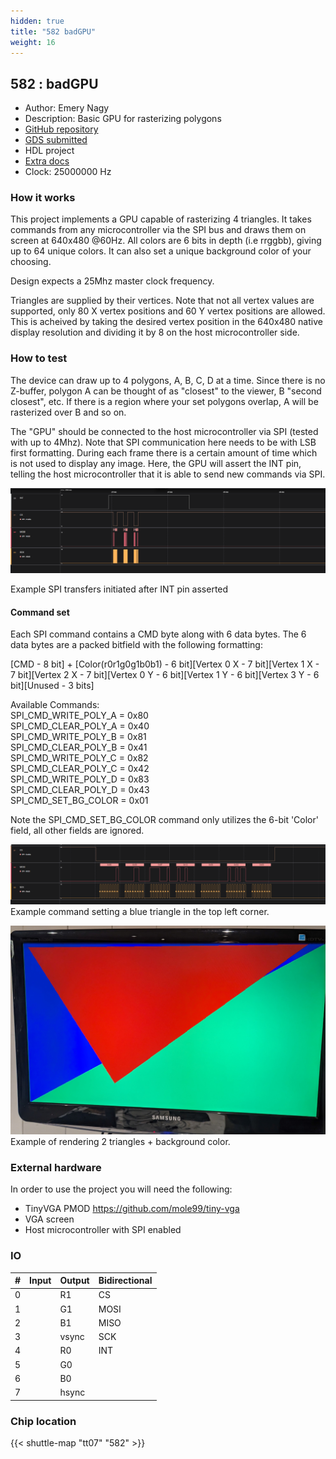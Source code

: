 ```yaml
---
hidden: true
title: "582 badGPU"
weight: 16
---
```


## 582 : badGPU

* Author: Emery Nagy
* Description: Basic GPU for rasterizing polygons
* [GitHub repository](https://github.com/emern/badGPU)
* [GDS submitted](https://github.com/emern/badGPU/actions/runs/9328429315)
* HDL project
* [Extra docs]()
* Clock: 25000000 Hz

<!---

This file is used to generate your project datasheet. Please fill in the information below and delete any unused
sections.

You can also include images in this folder and reference them in the markdown. Each image must be less than
512 kb in size, and the combined size of all images must be less than 1 MB.
-->


### How it works

This project implements a GPU capable of rasterizing 4 triangles. It takes commands from any microcontroller via the SPI bus and draws them on screen at
640x480 @60Hz. All colors are 6 bits in depth (i.e rrggbb), giving up to 64 unique colors. It can also set a unique background color of your choosing.

Design expects a 25Mhz master clock frequency.

Triangles are supplied by their vertices. Note that not all vertex values are supported, only 80 X vertex positions and 60 Y vertex positions are allowed. This is acheived by taking the desired vertex position in the 640x480 native display resolution and dividing it by 8 on the host microcontroller side.

### How to test

The device can draw up to 4 polygons, A, B, C, D at a time. Since there is no Z-buffer, polygon A can be thought of as "closest" to the viewer, B "second closest", etc. If there is a region where your set polygons overlap, A will be rasterized over B and so on.

The "GPU" should be connected to the host microcontroller via SPI (tested with up to 4Mhz). Note that SPI communication here needs to be with LSB first formatting.
During each frame there is a certain amount of time which is not used to display any image. Here, the GPU will assert the INT pin, telling the host microcontroller that it is able to send new commands via SPI.

![image](images/SPI.png)

Example SPI transfers initiated after INT pin asserted

#### Command set

Each SPI command contains a CMD byte along with 6 data bytes. The 6 data bytes are a packed bitfield with the following formatting:

[CMD - 8 bit] + [Color(r0r1g0g1b0b1) - 6 bit][Vertex 0 X - 7 bit][Vertex 1 X - 7 bit][Vertex 2 X - 7 bit][Vertex 0 Y - 6 bit][Vertex 1 Y - 6 bit][Vertex 3 Y - 6 bit][Unused - 3 bits]

Available Commands:  
SPI_CMD_WRITE_POLY_A = 0x80  
SPI_CMD_CLEAR_POLY_A = 0x40  
SPI_CMD_WRITE_POLY_B = 0x81  
SPI_CMD_CLEAR_POLY_B = 0x41  
SPI_CMD_WRITE_POLY_C = 0x82  
SPI_CMD_CLEAR_POLY_C = 0x42  
SPI_CMD_WRITE_POLY_D = 0x83  
SPI_CMD_CLEAR_POLY_D = 0x43  
SPI_CMD_SET_BG_COLOR = 0x01

Note the SPI_CMD_SET_BG_COLOR command only utilizes the 6-bit 'Color' field, all other fields are ignored.

![image](images/SPI_example.png)
Example command setting a blue triangle in the top left corner.

![image](images/triangles.jpg)
Example of rendering 2 triangles + background color.

### External hardware

In order to use the project you will need the following:

- TinyVGA PMOD https://github.com/mole99/tiny-vga
- VGA screen
- Host microcontroller with SPI enabled


### IO

| #             | Input    | Output   | Bidirectional   |
| ------------- | -------- | -------- | --------------- |
| 0 |   | R1  | CS        |
| 1 |   | G1  | MOSI        |
| 2 |   | B1  | MISO        |
| 3 |   | vsync  | SCK        |
| 4 |   | R0  | INT        |
| 5 |   | G0  |         |
| 6 |   | B0  |         |
| 7 |   | hsync  |         |


### Chip location

{{< shuttle-map "tt07" "582" >}}
